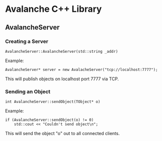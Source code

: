 Avalanche C++ Library
=====================

AvalancheServer
---------------

### Creating a Server ###

    AvalancheServer::AvalancheServer(std::string _addr)

Example:

    AvalancheServer* server = new AvalacheServer("tcp://localhost:7777");

This will publish objects on localhost port 7777 via TCP.

### Sending an Object ###

    int AvalancheServer::sendObject(TObject* o)

Example:

    if (AvalancheServer::sendObject(o) != 0)
        std::cout << "Couldn't send object\n";

This will send the object "o" out to all connected clients.

